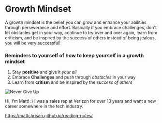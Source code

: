 
# Growth Mindset

A growth mindset is the belief you can grow and enhance your abilities through perseverance and effort.  Basically if you embrace challenges, don't let obstacles get in your way, continue to try over and over again, learn from criticism, and be inspired by the success of others instead of being jealous, you will be very successful!  

### Reminders to yourself of how to keep yourself in a growth mindset

1. Stay **positive** and give it *your all*
2. Embrace **Challenges** and push through *obstacles* in your way
3. Learn from **critism** and be inspired by the *success of others*

![Never Give Up](https://www.goalcast.com/wp-content/uploads/2017/05/Inspiring-Nelson-Mandela-quotes-I-never-lose-I-either-win-or-learn.-711x400.jpg)

Hi, I'm Matt! :) I was a sales rep at Verizon for over 13 years and want a new career somewhere in the tech industry.  

https://mattchrisan.github.io/reading-notes/
